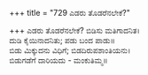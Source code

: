 +++
title = "729 ಎಡರು ತೊಡರೆನಲೇಕೆ?"

+++
ಎಡರು ತೊಡರೆನಲೇಕೆ? ಬಿಡಿಸು ಮತಿಗಾದನಿತ।  
ದುಡಿ ಕೈಯಿನಾದನಿತು; ಪಡು ಬಂದ ಪಾಡು॥  
ಬಿಡು ಮಿಕ್ಕುದನು ವಿಧಿಗೆ; ಬಿಡದಿರುಪಶಾಂತಿಯನು।  
ಬಿಡುಗಡೆಗೆ ದಾರಿಯದು - ಮಂಕುತಿಮ್ಮ॥  
